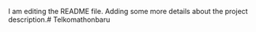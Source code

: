 I am editing the README file. Adding some more details about the project description.# Telkomathonbaru
